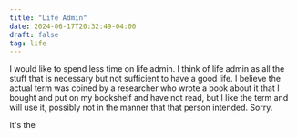 ```yaml
---
title: "Life Admin"
date: 2024-06-17T20:32:49-04:00
draft: false
tag: life
---
```


I would like to spend less time on life admin. I think of life admin as all the stuff that is necessary but not sufficient to have a good life. I believe the actual term was coined by a researcher who wrote a book about it that I bought and put on my bookshelf and have not read, but I like the term and will use it, possibly not in the manner that that person intended. Sorry.

It's the